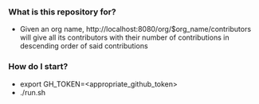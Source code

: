 ### What is this repository for? ###

* Given an org name, http://localhost:8080/org/$org_name/contributors will give all its contributors with their number 
of contributions in descending order of said contributions

### How do I start? ###

* export GH_TOKEN=\<appropriate_github_token>
* ./run.sh
